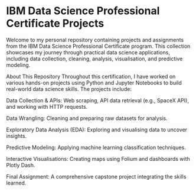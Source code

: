 # IBM Data Science Professional Certificate Projects
Welcome to my personal repository containing projects and assignments from the IBM Data Science Professional Certificate program. This collection showcases my journey through practical data science applications, including data collection, cleaning, analysis, visualisation, and predictive modeling.

About This Repository
Throughout this certification, I have worked on various hands-on projects using Python and Jupyter Notebooks to build real-world data science skills. The projects include:

Data Collection & APIs: Web scraping, API data retrieval (e.g., SpaceX API), and working with HTTP requests.

Data Wrangling: Cleaning and preparing raw datasets for analysis.

Exploratory Data Analysis (EDA): Exploring and visualising data to uncover insights.

Predictive Modeling: Applying machine learning classification techniques.

Interactive Visualisations: Creating maps using Folium and dashboards with Plotly Dash.

Final Assignment: A comprehensive capstone project integrating the skills learned.
